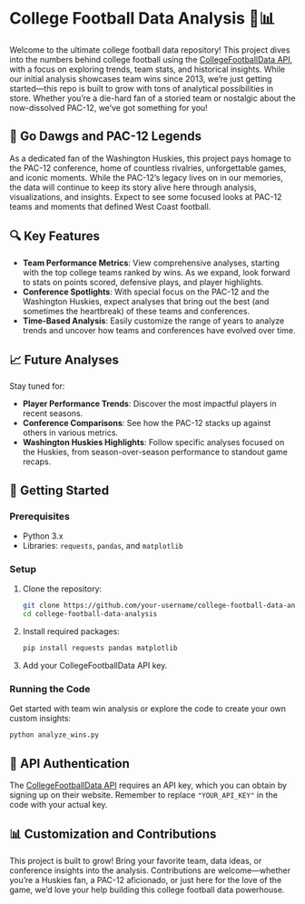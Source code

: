 # College Football Data Analysis 🏈📊

Welcome to the ultimate college football data repository! This project dives into the numbers behind college football using the [CollegeFootballData API](https://api.collegefootballdata.com/), with a focus on exploring trends, team stats, and historical insights. While our initial analysis showcases team wins since 2013, we’re just getting started—this repo is built to grow with tons of analytical possibilities in store. Whether you’re a die-hard fan of a storied team or nostalgic about the now-dissolved PAC-12, we’ve got something for you!

## 💜 Go Dawgs and PAC-12 Legends

As a dedicated fan of the Washington Huskies, this project pays homage to the PAC-12 conference, home of countless rivalries, unforgettable games, and iconic moments. While the PAC-12’s legacy lives on in our memories, the data will continue to keep its story alive here through analysis, visualizations, and insights. Expect to see some focused looks at PAC-12 teams and moments that defined West Coast football.

## 🔍 Key Features

- **Team Performance Metrics**: View comprehensive analyses, starting with the top college teams ranked by wins. As we expand, look forward to stats on points scored, defensive plays, and player highlights.
- **Conference Spotlights**: With special focus on the PAC-12 and the Washington Huskies, expect analyses that bring out the best (and sometimes the heartbreak) of these teams and conferences.
- **Time-Based Analysis**: Easily customize the range of years to analyze trends and uncover how teams and conferences have evolved over time.

## 📈 Future Analyses

Stay tuned for:
- **Player Performance Trends**: Discover the most impactful players in recent seasons.
- **Conference Comparisons**: See how the PAC-12 stacks up against others in various metrics.
- **Washington Huskies Highlights**: Follow specific analyses focused on the Huskies, from season-over-season performance to standout game recaps.

## 🚀 Getting Started

### Prerequisites

- Python 3.x
- Libraries: `requests`, `pandas`, and `matplotlib`

### Setup

1. Clone the repository:
   ```bash
   git clone https://github.com/your-username/college-football-data-analysis.git
   cd college-football-data-analysis
   ```

2. Install required packages:
   ```bash
   pip install requests pandas matplotlib
   ```

3. Add your CollegeFootballData API key.

### Running the Code

Get started with team win analysis or explore the code to create your own custom insights:

```bash
python analyze_wins.py
```

## 🔑 API Authentication

The [CollegeFootballData API](https://api.collegefootballdata.com/) requires an API key, which you can obtain by signing up on their website. Remember to replace `"YOUR_API_KEY"` in the code with your actual key.

## 📊 Customization and Contributions

This project is built to grow! Bring your favorite team, data ideas, or conference insights into the analysis. Contributions are welcome—whether you’re a Huskies fan, a PAC-12 aficionado, or just here for the love of the game, we’d love your help building this college football data powerhouse.
